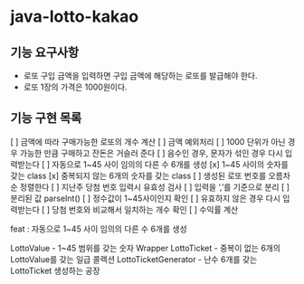 # java-lotto-kakao

## 기능 요구사항
- 로또 구입 금액을 입력하면 구입 금액에 해당하는 로또를 발급해야 한다.
- 로또 1장의 가격은 1000원이다.

## 기능 구현 목록
[ ] 금액에 따라 구매가능한 로또의 개수 계산
[ ] 금액 예외처리
    [ ] 1000 단위가 아닌 경우 가능한 만큼 구매하고 잔돈은 거슬러 준다
    [ ] 음수인 경우, 문자가 섞인 경우 다시 입력받는다
[ ] 자동으로 1~45 사이 임의의 다른 수 6개를 생성
    [x] 1~45 사이의 숫자를 갖는 class
    [x] 중복되지 않는 6개의 숫자를 갖는 class
[ ] 생성된 로또 번호를 오름차순 정렬한다
[ ] 지난주 당첨 번호 입력시 유효성 검사
    [ ] 입력을 ‘,’를 기준으로 분리
    [ ] 분리된 값 parseInt()
    [ ] 정수값이 1~45사이인지 확인
    [ ] 유효하지 않은 경우 다시 입력받는다
[ ] 당첨 번호와 비교해서 일치하는 개수 확인
[ ] 수익률 계산


feat : 자동으로 1~45 사이 임의의 다른 수 6개를 생성

LottoValue - 1~45 범위를 갖는 숫자 Wrapper
LottoTicket - 중복이 없는 6개의 LottoValue를 갖는 일급 콜렉션
LottoTicketGenerator - 난수 6개를 갖는 LottoTicket 생성하는 공장